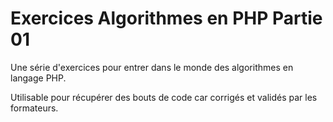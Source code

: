 <h1>Exercices Algorithmes en PHP Partie 01</h1>

Une série d'exercices pour entrer dans le monde des algorithmes en langage PHP.

Utilisable pour récupérer des bouts de code car corrigés et validés par les formateurs.
